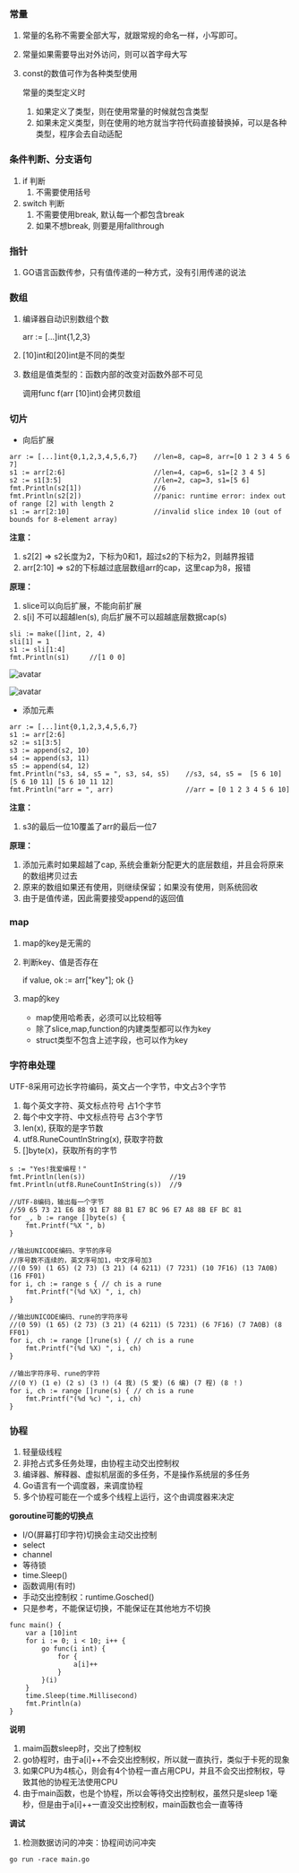 

### 常量
1. 常量的名称不需要全部大写，就跟常规的命名一样，小写即可。
2. 常量如果需要导出对外访问，则可以首字母大写
3. const的数值可作为各种类型使用

    常量的类型定义时
    1. 如果定义了类型，则在使用常量的时候就包含类型
    2. 如果未定义类型，则在使用的地方就当字符代码直接替换掉，可以是各种类型，程序会去自动适配

### 条件判断、分支语句
1. if 判断
    1. 不需要使用括号
2. switch 判断
    1. 不需要使用break, 默认每一个都包含break
    2. 如果不想break, 则要是用fallthrough


### 指针
1. GO语言函数传参，只有值传递的一种方式，没有引用传递的说法

### 数组
1. 编译器自动识别数组个数

    arr := [...]int{1,2,3}
2. [10]int和[20]int是不同的类型
3. 数组是值类型的：函数内部的改变对函数外部不可见
    
    调用func f(arr [10]int)会拷贝数组

### 切片

* 向后扩展
```text
arr := [...]int{0,1,2,3,4,5,6,7}    //len=8, cap=8, arr=[0 1 2 3 4 5 6 7]
s1 := arr[2:6]                      //len=4, cap=6, s1=[2 3 4 5]
s2 := s1[3:5]                       //len=2, cap=3, s1=[5 6]
fmt.Println(s2[1])                  //6
fmt.Println(s2[2])                  //panic: runtime error: index out of range [2] with length 2
s1 := arr[2:10]                     //invalid slice index 10 (out of bounds for 8-element array)
```
**注意：**
1. s2[2] => s2长度为2，下标为0和1，超过s2的下标为2，则越界报错
2. arr[2:10] => s2的下标越过底层数组arr的cap，这里cap为8，报错

**原理：**
1. slice可以向后扩展，不能向前扩展
2. s[i] 不可以超越len(s), 向后扩展不可以超越底层数据cap(s)
```text
sli := make([]int, 2, 4)
sli[1] = 1
s1 := sli[1:4]
fmt.Println(s1)     //[1 0 0]
```
![avatar](slice1.png)

![avatar](slice2.png)

* 添加元素
```text
arr := [...]int{0,1,2,3,4,5,6,7}
s1 := arr[2:6]
s2 := s1[3:5]
s3 := append(s2, 10)
s4 := append(s3, 11)
s5 := append(s4, 12)
fmt.Println("s3, s4, s5 = ", s3, s4, s5)    //s3, s4, s5 =  [5 6 10] [5 6 10 11] [5 6 10 11 12]
fmt.Println("arr = ", arr)                  //arr = [0 1 2 3 4 5 6 10]
```
**注意：**
1. s3的最后一位10覆盖了arr的最后一位7

**原理：**
1. 添加元素时如果超越了cap, 系统会重新分配更大的底层数组，并且会将原来的数组拷贝过去
2. 原来的数组如果还有使用，则继续保留；如果没有使用，则系统回收
3. 由于是值传递，因此需要接受append的返回值


### map
1. map的key是无需的
2. 判断key、值是否存在

    if value, ok := arr["key"]; ok {}
3. map的key
    * map使用哈希表，必须可以比较相等
    * 除了slice,map,function的内建类型都可以作为key
    * struct类型不包含上述字段，也可以作为key

### 字符串处理

UTF-8采用可边长字符编码，英文占一个字节，中文占3个字节
1. 每个英文字符、英文标点符号 占1个字节
2. 每个中文字符、中文标点符号 占3个字节
3. len(x), 获取的是字节数
4. utf8.RuneCountInString(x), 获取字符数
5. []byte(x)，获取所有的字节

```text
s := "Yes!我爱编程！"
fmt.Println(len(s))                     //19
fmt.Println(utf8.RuneCountInString(s))  //9
	
//UTF-8编码，输出每一个字节
//59 65 73 21 E6 88 91 E7 88 B1 E7 BC 96 E7 A8 8B EF BC 81
for _, b := range []byte(s) {
    fmt.Printf("%X ", b)
}

//输出UNICODE编码、字节的序号
//序号数不连续的，英文序号加1，中文序号加3
//(0 59) (1 65) (2 73) (3 21) (4 6211) (7 7231) (10 7F16) (13 7A0B) (16 FF01) 
for i, ch := range s { // ch is a rune
    fmt.Printf("(%d %X) ", i, ch)
}

//输出UNICODE编码、rune的字符序号
//(0 59) (1 65) (2 73) (3 21) (4 6211) (5 7231) (6 7F16) (7 7A0B) (8 FF01) 
for i, ch := range []rune(s) { // ch is a rune
    fmt.Printf("(%d %X) ", i, ch)
}

//输出字符序号、rune的字符
//(0 Y) (1 e) (2 s) (3 !) (4 我) (5 爱) (6 编) (7 程) (8 ！) 
for i, ch := range []rune(s) { // ch is a rune
    fmt.Printf("(%d %c) ", i, ch)
}
```


### 协程
1. 轻量级线程
2. 非抢占式多任务处理，由协程主动交出控制权
3. 编译器、解释器、虚拟机层面的多任务，不是操作系统层的多任务
4. Go语言有一个调度器，来调度协程
5. 多个协程可能在一个或多个线程上运行，这个由调度器来决定

**goroutine可能的切换点**
* I/O(屏幕打印字符)切换会主动交出控制
* select
* channel
* 等待锁
* time.Sleep()
* 函数调用(有时)
* 手动交出控制权：runtime.Gosched()
* 只是参考，不能保证切换，不能保证在其他地方不切换

```text
func main() {
	var a [10]int
	for i := 0; i < 10; i++ {
		go func(i int) {
			for {
				a[i]++
			}
		}(i)
	}
	time.Sleep(time.Millisecond)
	fmt.Println(a)
}
```
**说明**
1. maim函数sleep时，交出了控制权
2. go协程时，由于a[i]++不会交出控制权，所以就一直执行，类似于卡死的现象
3. 如果CPU为4核心，则会有4个协程一直占用CPU，并且不会交出控制权，导致其他的协程无法使用CPU
4. 由于main函数，也是个协程，所以会等待交出控制权，虽然只是sleep 1毫秒，但是由于a[i]++一直没交出控制权，main函数也会一直等待

**调试**
1. 检测数据访问的冲突：协程间访问冲突
```text
go run -race main.go
```




